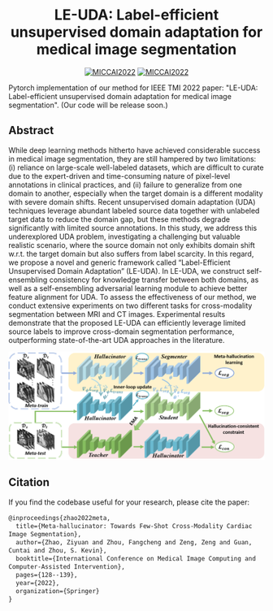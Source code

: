 

<div align="center">

# LE-UDA: Label-efficient unsupervised domain adaptation for medical image segmentation

[![MICCAI2022](https://img.shields.io/badge/arXiv-2203.12454-blue)](https://ieeexplore.ieee.org/document/9919170)
[![MICCAI2022](https://img.shields.io/badge/Journal-TMI2022-green)](https://ieeexplore.ieee.org/document/9919170)



</div>

Pytorch implementation of our method for IEEE TMI 2022 paper: "LE-UDA: Label-efficient unsupervised domain adaptation for medical image segmentation". (Our code will be release soon.)

## Abstract
While deep learning methods hitherto have achieved considerable success in medical image segmentation, they are still hampered by two limitations: (i) reliance on large-scale well-labeled datasets, which are difficult to curate due to the expert-driven and time-consuming nature of pixel-level annotations in clinical practices, and (ii) failure to generalize from one domain to another, especially when the target domain is a different modality with severe domain shifts. Recent unsupervised domain adaptation (UDA) techniques leverage abundant labeled source data together with unlabeled target data to reduce the domain gap, but these methods degrade significantly with limited source annotations. In this study, we address this underexplored UDA problem, investigating a challenging but valuable realistic scenario, where the source domain not only exhibits domain shift w.r.t. the target domain but also suffers from label scarcity. In this regard, we propose a novel and generic framework called “Label-Efficient Unsupervised Domain Adaptation” (LE-UDA). In LE-UDA, we construct self-ensembling consistency for knowledge transfer between both domains, as well as a self-ensembling adversarial learning module to achieve better feature alignment for UDA. To assess the effectiveness of our method, we conduct extensive experiments on two different tasks for cross-modality segmentation between MRI and CT images. Experimental results demonstrate that the proposed LE-UDA can efficiently leverage limited source labels to improve cross-domain segmentation performance, outperforming state-of-the-art UDA approaches in the literature.

<p align="center">
<img src="https://github.com/jacobzhaoziyuan/Meta-Hallucinator/blob/main/assets/archi.png" width="700">
</p>







## Citation
If you find the codebase useful for your research, please cite the paper:
```
@inproceedings{zhao2022meta,
  title={Meta-hallucinator: Towards Few-Shot Cross-Modality Cardiac Image Segmentation},
  author={Zhao, Ziyuan and Zhou, Fangcheng and Zeng, Zeng and Guan, Cuntai and Zhou, S. Kevin},
  booktitle={International Conference on Medical Image Computing and Computer-Assisted Intervention},
  pages={128--139},
  year={2022},
  organization={Springer}
}
```
